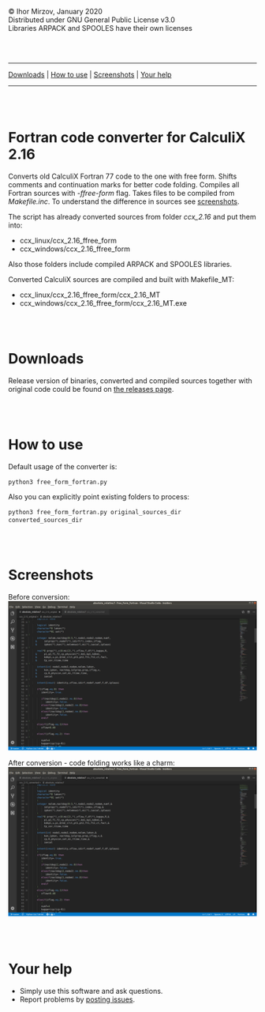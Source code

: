 © Ihor Mirzov, January 2020  
Distributed under GNU General Public License v3.0  
Libraries ARPACK and SPOOLES have their own licenses

<br/><br/>



---

[Downloads](#downloads) |
[How to use](#how-to-use) |
[Screenshots](#screenshots) |
[Your help](#your-help)

---

<br/><br/>



# Fortran code converter for CalculiX 2.16

Converts old CalculiX Fortran 77 code to the one with free form. Shifts comments and continuation marks for better code folding. Compiles all Fortran sources with *-ffree-form* flag. Takes files to be compiled from *Makefile.inc*. To understand the difference in sources see [screenshots](#screenshots).

The script has already converted sources from folder *ccx_2.16* and put them into:

- ccx_linux/ccx_2.16_ffree_form
- ccx_windows/ccx_2.16_ffree_form

Also those folders include compiled ARPACK and SPOOLES libraries.

Converted CalculiX sources are compiled and built with Makefile_MT:

- ccx_linux/ccx_2.16_ffree_form/ccx_2.16_MT
- ccx_windows/ccx_2.16_ffree_form/ccx_2.16_MT.exe

<br/><br/>



# Downloads

Release version of binaries, converted and compiled sources together with original code could be found on [the releases page](https://github.com/imirzov/ccx_free_form_fortran/releases).

<br/><br/>



# How to use

Default usage of the converter is:

    python3 free_form_fortran.py

Also you can explicitly point existing folders to process:

    python3 free_form_fortran.py original_sources_dir converted_sources_dir

<br/><br/>



# Screenshots

Before conversion:  
![before conversion](img_original.png "before conversion")

After conversion - code folding works like a charm:  
![after conversion](img_converted.png "after conversion")

<br/><br/>



# Your help

- Simply use this software and ask questions.
- Report problems by [posting issues](https://github.com/imirzov/ccx_free_form_fortran/issues).

